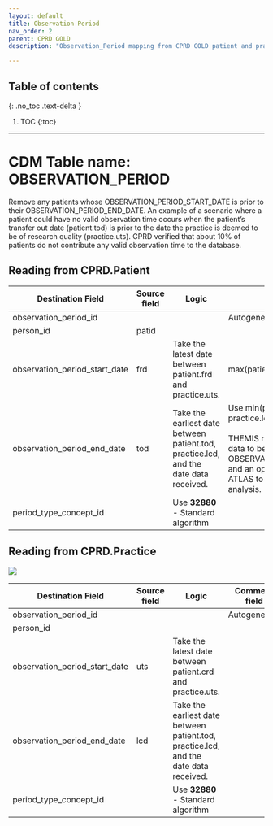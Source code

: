 ```yaml
---
layout: default
title: Observation Period
nav_order: 2
parent: CPRD GOLD
description: "Observation_Period mapping from CPRD GOLD patient and practice tables"

---
```


## Table of contents
{: .no_toc .text-delta }

1. TOC
{:toc}

---

# CDM Table name: OBSERVATION_PERIOD

Remove any patients whose OBSERVATION_PERIOD_START_DATE is prior to their OBSERVATION_PERIOD_END_DATE. An example of a scenario where a patient could have no valid observation time occurs when the patient’s transfer out date (patient.tod) is prior to the date the practice is deemed to be of research quality (practice.uts). CPRD verified that about 10% of patients do not contribute any valid observation time to the database. 

## Reading from CPRD.Patient


| Destination Field | Source field | Logic | Comment field |
| --- | --- | --- | --- |
| observation_period_id |  |  | Autogenerate |
| person_id | patid |  |  |
| observation_period_start_date | frd | Take the latest date between patient.frd and practice.uts.  | max(patient.frd, practice.uts) |
| observation_period_end_date | tod | Take the earliest date between patient.tod, practice.lcd, and the date data received. | Use min(patient.tod, practice.lcd,date data received). <br><br> THEMIS rule #23 now allows for data to be retained after the OBSERVATION_PERIOD_END_DATE and an option is now available in ATLAS to include that data in an analysis. |
| period_type_concept_id |  | Use **32880** - Standard algorithm |  |


## Reading from CPRD.Practice

![](images/image4.png)

| Destination Field | Source field | Logic | Comment field |
| --- | --- | --- | --- |
| observation_period_id |  |  | Autogenerate |
| person_id |  |  |  |
| observation_period_start_date | uts | Take the latest date between patient.crd and practice.uts. |  |
| observation_period_end_date | lcd | Take the earliest date between patient.tod, practice.lcd, and the date data received. |  |
| period_type_concept_id |  |Use **32880** - Standard algorithm   |  |
